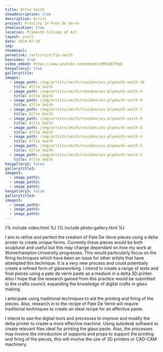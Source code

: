 ```yaml
---
title: Alfie Smith
showdescription: true
description: Artist
project: Printing In Pate De Verre
showlocation: true
location: Plymouth College of Art 
layout: posts
date: 2014-07-18
img: 
thumbnail: 
permalink: /artists/alfie-smith
hasvideo: true
video_embed: https://www.youtube.com/embed/z9RhIBCF0qE
hasgallery1: true   
gallerytitle: 
images:
  - image_path: /img/artists/smith/residencies-plymouth-smith-10
    title: Alfie Smith
  - image_path: /img/artists/smith/residencies-plymouth-smith-9
    title: Alfie Smith
  - image_path: /img/artists/smith/residencies-plymouth-smith-8
    title: Alfie Smith
  - image_path: /img/artists/smith/residencies-plymouth-smith-7
    title: Alfie Smith
  - image_path: /img/artists/smith/residencies-plymouth-smith-6
    title: Alfie Smith
  - image_path: /img/artists/smith/residencies-plymouth-smith-5
    title: Alfie Smith    
  - image_path: /img/artists/smith/residencies-plymouth-smith-4
    title: Alfie Smith  
  - image_path: /img/artists/smith/residencies-plymouth-smith-2
    title: Alfie Smith 
  - image_path: /img/artists/smith/residencies-plymouth-smith-1
    title: Alfie Smith                           
hasgallery2: false       
gallerytitle2:  
images2:
  - image_path2: 
  - image_path2: 
  - image_path2: 
hasgallery3: false    
gallerytitle3:  
images3:
  - image_path3: 
  - image_path3: 
  - image_path3:    
---
```


{% include video.html %}
{% include photo-gallery.html %}

I aim to refine and perfect the creation of Pate De Verre pieces using a delta printer to create unique forms. Currently these pieces would be both sculptural and useful but this may change dependant on how my work at Wolverhampton University progresses. 
This would particularly focus on the firing techniques which have been an issue for other artists that have attempted this technique. It is a very new process and could potentially create a refined form of glassworking. I intend to create a range of tests and final pieces using a pate de verre paste as a medium in a delta 3D printer. Also I hope that the research gained from this practice would be submitted to the crafts council, expanding the knowledge of digital crafts in glass making.

I anticipate using traditional techniques to aid the printing and firing of the pieces. Also, research in to the recipe of Pate De Verre will require traditional techniques to create an ideal recipe for an effective paste.

I intend to use the digital tools and processes to improve and modify the delta printer to create a more effective machine. Using autodesk software to create relevant files ideal for printing the glass paste. Also, the processes may involve the introduction of supports and props to support the printing and firing of the pieces, this will involve the use of 3D printers or CAD-CAM machinery.

 






